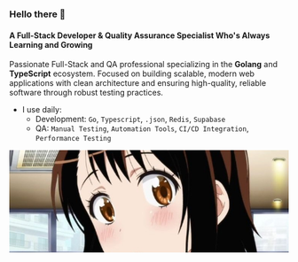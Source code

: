 ### Hello there 👋

#### A Full-Stack Developer & Quality Assurance Specialist Who's Always Learning and Growing

Passionate Full-Stack and QA professional specializing in the **Golang** and **TypeScript** ecosystem.
Focused on building scalable, modern web applications with clean architecture and ensuring high-quality, reliable software through robust testing practices.

- I use daily:
  - Development: `Go`, `Typescript`, `.json`, `Redis`, `Supabase`
  - QA: `Manual Testing`, `Automation Tools`, `CI/CD Integration`, `Performance Testing`

<div align="center">
<a href="https://www.youtube.com/watch?v=V_oKkEZbvc0" target=_blank>
<img src="./onodera-kosaki-banner.jpeg" alt="Onodera kosaki from nisekoi banner" />
</a>
</div>
